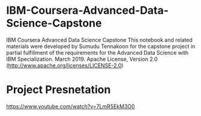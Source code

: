 # IBM-Coursera-Advanced-Data-Science-Capstone
IBM Coursera Advanced Data Science Capstone
This notebook and related materials were developed by Sumudu Tennakoon for the capstone project in partial fulfillment of the requirements for the Advanced Data Science with IBM Specialization. 
March 2019. 
Apache License, Version 2.0 (http://www.apache.org/licenses/LICENSE-2.0)
# Project Presnetation
https://www.youtube.com/watch?v=7LmR5EkM3O0
